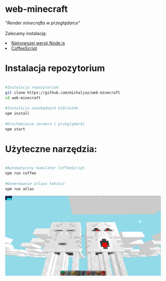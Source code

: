 # web-minecraft
<i>"Render minecrafta w przeglądarce"</i><br><br>
Zalecamy instalację:<br>
<li>
	<a href="#">Najnowszej wersji Node.js</a>
</li>
<li>
	<a href="#">CoffeeScript</a>
</li>
<h1>Instalacja repozytorium</h1>

```bash

#Instalacja repozytorium
git clone https://github.com/michaljaz/web-minecraft
cd web-minecraft

#Instalacja niezbędnych bibliotek
npm install

#Uruchamianie serwera i przeglądarki
npm start

```

<h1>Użyteczne narzędzia:</h1>

```bash

#Automatyczny komilator CoffeeScript
npm run coffee

#Generowanie atlasu tekstur
npm run atlas

```

<img src="src/screenshot.png"
     alt="screenshot"
     style="float: left; margin-right: 10px;" />
     <br><br>
